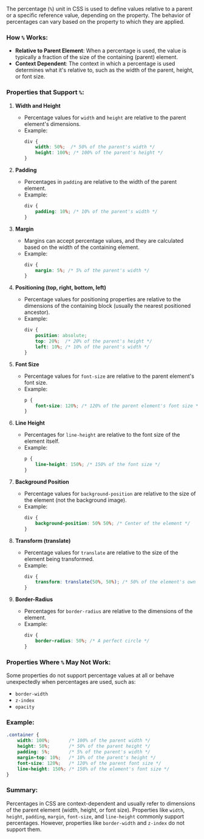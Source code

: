 The percentage (`%`) unit in CSS is used to define values relative to a parent or a specific reference value, depending on the property. The behavior of percentages can vary based on the property to which they are applied.

### How `%` Works:
- **Relative to Parent Element**: When a percentage is used, the value is typically a fraction of the size of the containing (parent) element.
- **Context Dependent**: The context in which a percentage is used determines what it's relative to, such as the width of the parent, height, or font size.

### Properties that Support `%`:
1. **Width and Height**
   - Percentage values for `width` and `height` are relative to the parent element's dimensions.
   - Example:
     ```css
     div {
         width: 50%;  /* 50% of the parent's width */
         height: 100%; /* 100% of the parent's height */
     }
     ```

2. **Padding**
   - Percentages in `padding` are relative to the width of the parent element.
   - Example:
     ```css
     div {
         padding: 10%; /* 10% of the parent's width */
     }
     ```

3. **Margin**
   - Margins can accept percentage values, and they are calculated based on the width of the containing element.
   - Example:
     ```css
     div {
         margin: 5%; /* 5% of the parent's width */
     }
     ```

4. **Positioning (top, right, bottom, left)**
   - Percentage values for positioning properties are relative to the dimensions of the containing block (usually the nearest positioned ancestor).
   - Example:
     ```css
     div {
         position: absolute;
         top: 20%;  /* 20% of the parent's height */
         left: 10%; /* 10% of the parent's width */
     }
     ```

5. **Font Size**
   - Percentage values for `font-size` are relative to the parent element's font size.
   - Example:
     ```css
     p {
         font-size: 120%; /* 120% of the parent element's font size */
     }
     ```

6. **Line Height**
   - Percentages for `line-height` are relative to the font size of the element itself.
   - Example:
     ```css
     p {
         line-height: 150%; /* 150% of the font size */
     }
     ```

7. **Background Position**
   - Percentage values for `background-position` are relative to the size of the element (not the background image).
   - Example:
     ```css
     div {
         background-position: 50% 50%; /* Center of the element */
     }
     ```

8. **Transform (translate)**
   - Percentage values for `translate` are relative to the size of the element being transformed.
   - Example:
     ```css
     div {
         transform: translate(50%, 50%); /* 50% of the element's own width and height */
     }
     ```

9. **Border-Radius**
   - Percentages for `border-radius` are relative to the dimensions of the element.
   - Example:
     ```css
     div {
         border-radius: 50%; /* A perfect circle */
     }
     ```

### Properties Where `%` May Not Work:
Some properties do not support percentage values at all or behave unexpectedly when percentages are used, such as:
- `border-width`
- `z-index`
- `opacity`

### Example:
```css
.container {
    width: 100%;       /* 100% of the parent width */
    height: 50%;       /* 50% of the parent height */
    padding: 5%;       /* 5% of the parent's width */
    margin-top: 10%;   /* 10% of the parent's height */
    font-size: 120%;   /* 120% of the parent font size */
    line-height: 150%; /* 150% of the element's font size */
}
```

### Summary:
Percentages in CSS are context-dependent and usually refer to dimensions of the parent element (width, height, or font size). Properties like `width`, `height`, `padding`, `margin`, `font-size`, and `line-height` commonly support percentages. However, properties like `border-width` and `z-index` do not support them.